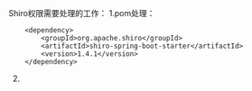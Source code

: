 Shiro权限需要处理的工作：
1.pom处理：
<!-- shiro  -->
        <dependency>
            <groupId>org.apache.shiro</groupId>
            <artifactId>shiro-spring-boot-starter</artifactId>
            <version>1.4.1</version>
        </dependency>
2.      